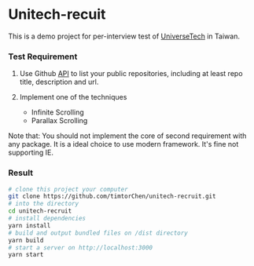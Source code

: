 # Unitech-recuit

This is a demo project for per-interview test of [UniverseTech](https://www.104.com.tw/company/1a2x6bkmni) in Taiwan.


### Test Requirement
1. Use Github [API](https://developer.github.com/v3/) to list your public repositories, including at least repo title, description and url. 

2. Implement one of the techniques
    - Infinite Scrolling
    - Parallax Scrolling

Note that: You should not implement the core of second requirement with any package. It is a ideal choice to use modern framework. It's fine not supporting IE.


### Result 

```bash
# clone this project your computer
git clone https://github.com/timtorChen/unitech-recruit.git
# into the directory
cd unitech-recruit
# install dependencies
yarn install
# build and output bundled files on /dist directory
yarn build
# start a server on http://localhost:3000
yarn start
```
